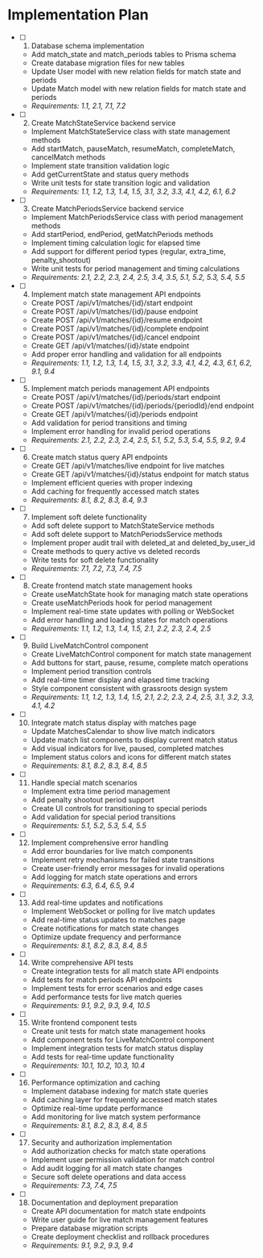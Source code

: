# Implementation Plan

- [ ] 1. Database schema implementation
  - Add match_state and match_periods tables to Prisma schema
  - Create database migration files for new tables
  - Update User model with new relation fields for match state and periods
  - Update Match model with new relation fields for match state and periods
  - _Requirements: 1.1, 2.1, 7.1, 7.2_

- [ ] 2. Create MatchStateService backend service
  - Implement MatchStateService class with state management methods
  - Add startMatch, pauseMatch, resumeMatch, completeMatch, cancelMatch methods
  - Implement state transition validation logic
  - Add getCurrentState and status query methods
  - Write unit tests for state transition logic and validation
  - _Requirements: 1.1, 1.2, 1.3, 1.4, 1.5, 3.1, 3.2, 3.3, 4.1, 4.2, 6.1, 6.2_

- [ ] 3. Create MatchPeriodsService backend service
  - Implement MatchPeriodsService class with period management methods
  - Add startPeriod, endPeriod, getMatchPeriods methods
  - Implement timing calculation logic for elapsed time
  - Add support for different period types (regular, extra_time, penalty_shootout)
  - Write unit tests for period management and timing calculations
  - _Requirements: 2.1, 2.2, 2.3, 2.4, 2.5, 3.4, 3.5, 5.1, 5.2, 5.3, 5.4, 5.5_

- [ ] 4. Implement match state management API endpoints
  - Create POST /api/v1/matches/{id}/start endpoint
  - Create POST /api/v1/matches/{id}/pause endpoint  
  - Create POST /api/v1/matches/{id}/resume endpoint
  - Create POST /api/v1/matches/{id}/complete endpoint
  - Create POST /api/v1/matches/{id}/cancel endpoint
  - Create GET /api/v1/matches/{id}/state endpoint
  - Add proper error handling and validation for all endpoints
  - _Requirements: 1.1, 1.2, 1.3, 1.4, 1.5, 3.1, 3.2, 3.3, 4.1, 4.2, 4.3, 6.1, 6.2, 9.1, 9.4_

- [ ] 5. Implement match periods management API endpoints
  - Create POST /api/v1/matches/{id}/periods/start endpoint
  - Create POST /api/v1/matches/{id}/periods/{periodId}/end endpoint
  - Create GET /api/v1/matches/{id}/periods endpoint
  - Add validation for period transitions and timing
  - Implement error handling for invalid period operations
  - _Requirements: 2.1, 2.2, 2.3, 2.4, 2.5, 5.1, 5.2, 5.3, 5.4, 5.5, 9.2, 9.4_

- [ ] 6. Create match status query API endpoints
  - Create GET /api/v1/matches/live endpoint for live matches
  - Create GET /api/v1/matches/{id}/status endpoint for match status
  - Implement efficient queries with proper indexing
  - Add caching for frequently accessed match states
  - _Requirements: 8.1, 8.2, 8.3, 8.4, 9.3_

- [ ] 7. Implement soft delete functionality
  - Add soft delete support to MatchStateService methods
  - Add soft delete support to MatchPeriodsService methods
  - Implement proper audit trail with deleted_at and deleted_by_user_id
  - Create methods to query active vs deleted records
  - Write tests for soft delete functionality
  - _Requirements: 7.1, 7.2, 7.3, 7.4, 7.5_

- [ ] 8. Create frontend match state management hooks
  - Create useMatchState hook for managing match state operations
  - Create useMatchPeriods hook for period management
  - Implement real-time state updates with polling or WebSocket
  - Add error handling and loading states for match operations
  - _Requirements: 1.1, 1.2, 1.3, 1.4, 1.5, 2.1, 2.2, 2.3, 2.4, 2.5_

- [ ] 9. Build LiveMatchControl component
  - Create LiveMatchControl component for match state management
  - Add buttons for start, pause, resume, complete match operations
  - Implement period transition controls
  - Add real-time timer display and elapsed time tracking
  - Style component consistent with grassroots design system
  - _Requirements: 1.1, 1.2, 1.3, 1.4, 1.5, 2.1, 2.2, 2.3, 2.4, 2.5, 3.1, 3.2, 3.3, 4.1, 4.2_

- [ ] 10. Integrate match status display with matches page
  - Update MatchesCalendar to show live match indicators
  - Update match list components to display current match status
  - Add visual indicators for live, paused, completed matches
  - Implement status colors and icons for different match states
  - _Requirements: 8.1, 8.2, 8.3, 8.4, 8.5_

- [ ] 11. Handle special match scenarios
  - Implement extra time period management
  - Add penalty shootout period support
  - Create UI controls for transitioning to special periods
  - Add validation for special period transitions
  - _Requirements: 5.1, 5.2, 5.3, 5.4, 5.5_

- [ ] 12. Implement comprehensive error handling
  - Add error boundaries for live match components
  - Implement retry mechanisms for failed state transitions
  - Create user-friendly error messages for invalid operations
  - Add logging for match state operations and errors
  - _Requirements: 6.3, 6.4, 6.5, 9.4_

- [ ] 13. Add real-time updates and notifications
  - Implement WebSocket or polling for live match updates
  - Add real-time status updates to matches page
  - Create notifications for match state changes
  - Optimize update frequency and performance
  - _Requirements: 8.1, 8.2, 8.3, 8.4, 8.5_

- [ ] 14. Write comprehensive API tests
  - Create integration tests for all match state API endpoints
  - Add tests for match periods API endpoints
  - Implement tests for error scenarios and edge cases
  - Add performance tests for live match queries
  - _Requirements: 9.1, 9.2, 9.3, 9.4, 10.5_

- [ ] 15. Write frontend component tests
  - Create unit tests for match state management hooks
  - Add component tests for LiveMatchControl component
  - Implement integration tests for match status display
  - Add tests for real-time update functionality
  - _Requirements: 10.1, 10.2, 10.3, 10.4_

- [ ] 16. Performance optimization and caching
  - Implement database indexing for match state queries
  - Add caching layer for frequently accessed match states
  - Optimize real-time update performance
  - Add monitoring for live match system performance
  - _Requirements: 8.1, 8.2, 8.3, 8.4, 8.5_

- [ ] 17. Security and authorization implementation
  - Add authorization checks for match state operations
  - Implement user permission validation for match control
  - Add audit logging for all match state changes
  - Secure soft delete operations and data access
  - _Requirements: 7.3, 7.4, 7.5_

- [ ] 18. Documentation and deployment preparation
  - Create API documentation for match state endpoints
  - Write user guide for live match management features
  - Prepare database migration scripts
  - Create deployment checklist and rollback procedures
  - _Requirements: 9.1, 9.2, 9.3, 9.4_